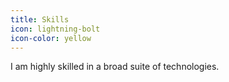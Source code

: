 ```yaml
---
title: Skills
icon: lightning-bolt
icon-color: yellow
---
```


I am highly skilled in a broad suite of technologies.
